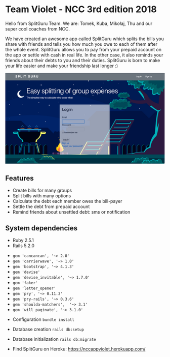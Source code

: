 # Team Violet - NCC 3rd edition 2018

Hello from SplitGuru Team. We are: Tomek, Kuba, Mikołaj, Thu and our super cool coaches from NCC.

We have created an awesome app called SplitGuru which splits the bills you share with friends and tells you how much you owe to each of them after the whole event. SplitGuru allows you to pay from your prepaid account on the app or settle with cash in real life. In the other case, it also reminds your friends about their debts to you and their duties. SplitGuru is born to make your life easier and make your friendship last longer :)

![welcome_view](/app/assets/images/readme.png)

## Features
* Create bills for many groups
* Split bills with many options
* Calculate the debt each member owes the bill-payer
* Settle the debt from prepaid account
* Remind friends about unsettled debt: sms or notification

## System dependencies
* Ruby 2.5.1
* Rails 5.2.0

- `gem 'cancancan', '~> 2.0'`
- `gem 'carrierwave', '~> 1.0'`
- `gem 'bootstrap', '~> 4.1.3'`
- `gem 'devise'`
- `gem 'devise_invitable', '~> 1.7.0'`
- `gem 'faker'`
- `gem 'letter_opener'`
- `gem 'pry', '~> 0.11.3'`
- `gem 'pry-rails', '~> 0.3.6'`
- `gem 'shoulda-matchers',	'~>	3.1'`
- `gem 'will_paginate', '~> 3.1.0'`

* Configuration
`bundle install`

* Database creation
`rails db:setup`

* Database initialization
`rails db:migrate`

* Find SplitGuru on Heroku: https://nccappviolet.herokuapp.com/
